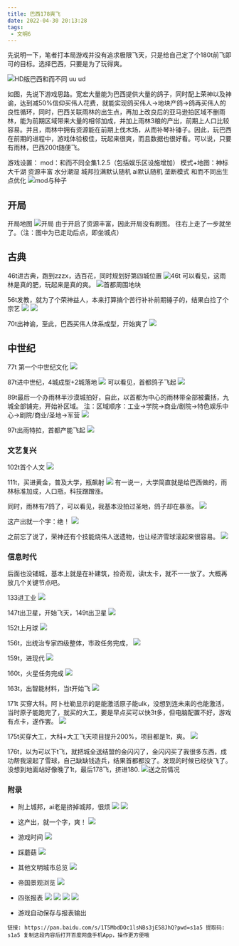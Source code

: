```yaml
---
title: 巴西178爽飞
date: 2022-04-30 20:13:28
tags: 
 - 文明6
---
```

先说明一下，笔者打本局游戏并没有追求极限飞天，只是给自己定了个180t前飞即可的目标。选择巴西，只要是为了玩得爽。

![HD版巴西和而不同 uu ud ](https://raw.githubusercontent.com/zjm54321/pictures/main/202204301641245.png)

如图，先说下游戏思路。宽宏大量能为巴西提供大量的鸽子，同时配上荣神以及神谕，达到减50%信仰买伟人花费，就能实现鸽买伟人->地块产鸽->鸽再买伟人的良性循环，同时，巴西关联雨林的出生点，再加上改良后的亚马逊拍区域不删雨林，能为前期区域带来大量的相邻加成，并加上雨林3粮的产出，前期上人口比较容易。并且，雨林中拥有资源能在前期上伐木场，从而补琴补锤子。因此，玩巴西在前期的进程中，游戏体验极佳，玩起来很爽，而且数据也很好看。可以说，只要有雨林，巴西200t随便飞。

游戏设置：
mod：和而不同全集1.2.5（包括娱乐区设施增加）
模式+地图：神标 大千湖 资源丰富 水分潮湿 城邦拉满默认随机 ai默认随机 垄断模式 和而不同出生点优化 
![mod与种子](https://raw.githubusercontent.com/zjm54321/pictures/main/202204301659656.png)

## 开局
开局地图
![开局](https://raw.githubusercontent.com/zjm54321/pictures/main/202204301704773.png)
由于开启了资源丰富，因此开局没有刷图。
往右上走了一步就坐了。（注：图中为已走动后点，即坐城点）

## 古典
46t进古典，跑到zzzx，选百花，同时规划好第四城位置
![46t](https://raw.githubusercontent.com/zjm54321/pictures/main/202204301714095.png)
可以看见，这雨林是真的肥，玩起来是真的爽。
![首都周围地块](https://raw.githubusercontent.com/zjm54321/pictures/main/202204301717445.png)

56t发教，就为了个荣神益人，本来打算搞个苦行补补前期锤子的，结果白捡了个宗艺
![](https://raw.githubusercontent.com/zjm54321/pictures/main/202204301727647.png)
![](https://raw.githubusercontent.com/zjm54321/pictures/main/202204301728114.png)

70t出神谕，至此，巴西买伟人体系成型，开始爽了
![](https://raw.githubusercontent.com/zjm54321/pictures/main/202204301731309.png)


## 中世纪

77t 第一个中世纪文化
![](https://raw.githubusercontent.com/zjm54321/pictures/main/202204301726789.png)

87t进中世纪，4城成型+2城落地
![](https://raw.githubusercontent.com/zjm54321/pictures/main/202204301744504.png)
可以看见，首都鸽子飞起
![](https://raw.githubusercontent.com/zjm54321/pictures/main/202204301746307.png)

89t最后一个办雨林半沙漠城拍好，自此，以首都为中心的雨林带全部被囊括，九城全部铺完，开始补区域。
注：区域顺序：工业->学院->商业/剧院->特色娱乐中心->剧院/商业/圣地->军营
![](https://raw.githubusercontent.com/zjm54321/pictures/main/202204301757055.png)

97t出雨特拉，首都产能飞起
![](https://raw.githubusercontent.com/zjm54321/pictures/main/202204301759592.png)

### 文艺复兴
102t首个人文
![](https://raw.githubusercontent.com/zjm54321/pictures/main/202204301756519.png)

111t，买进黄金，普及大学，瓶飙射
![](https://raw.githubusercontent.com/zjm54321/pictures/main/202204301819634.png)
有一说一，大学简直就是给巴西做的，雨林标准加成，人口瓶，科技蹭蹭涨。

同时，雨林有7鸽了，可以看见，我基本没拍过圣地，鸽子却在暴涨。
![](https://raw.githubusercontent.com/zjm54321/pictures/main/202204301822572.png)

这产出就一个字：绝！
![](https://raw.githubusercontent.com/zjm54321/pictures/main/202204301824538.png)

之前忘了说了，荣神还有个技能烧伟人送遗物，也让经济雪球滚起来很容易。
![](https://raw.githubusercontent.com/zjm54321/pictures/main/202204301825764.png)

### 信息时代

后面也没铺城，基本上就是在补建筑，捡奇观，读t太卡，就不一一放了。大概再放几个关键节点吧。

133进工业
![](https://raw.githubusercontent.com/zjm54321/pictures/main/202204301841117.png)

147t出卫星，开始飞天，149t出卫星
![](https://raw.githubusercontent.com/zjm54321/pictures/main/202204301842161.png)

152t上月球
![](https://raw.githubusercontent.com/zjm54321/pictures/main/202204301844228.png)

156t，出统治专家四级整体，市政任务完成，
![](https://raw.githubusercontent.com/zjm54321/pictures/main/202204301845109.png)

159t，进现代
![](https://raw.githubusercontent.com/zjm54321/pictures/main/202204301846447.png)

160t，火星任务完成
![](https://raw.githubusercontent.com/zjm54321/pictures/main/202204301847827.png)

163t，出智能材料，当t开始飞
![](https://raw.githubusercontent.com/zjm54321/pictures/main/202204301847691.png)

171t 买穿大科。阿卜杜勒显示的是能激活原子能ulk，没想到连未来的也能激活，当时原子能跑完了，就买的大工，要是早点买可以快3t多，但电脑配置不好，游戏有点卡，遂作罢。
![](https://raw.githubusercontent.com/zjm54321/pictures/main/202204301849762.png)

175t买穿大工，大科+大工飞天项目提升200%，项目都是1t，爽。
![](https://raw.githubusercontent.com/zjm54321/pictures/main/202204301853031.png)

176t，以为可以下t飞，就把城全送结盟的金闪闪了，金闪闪买了我很多东西，成功帮我滚起了雪球，自己缺缺钱造兵，结果首都都没了。发现的时候已经快飞了。没想到地面站好像晚了1t，最后178飞，挤进180.
![送之前情况](https://raw.githubusercontent.com/zjm54321/pictures/main/202204301858862.png)

### 附录

- 附上城邦，ai老是挤掉城邦，很烦
![](https://raw.githubusercontent.com/zjm54321/pictures/main/202204301859751.png)
![](https://raw.githubusercontent.com/zjm54321/pictures/main/202204301900490.png)

- 这产出，就一个字，爽！
![](https://raw.githubusercontent.com/zjm54321/pictures/main/202204301918390.png)

- 游戏时间
![](https://raw.githubusercontent.com/zjm54321/pictures/main/202204301920477.png)

- 踩蘑菇
![](https://raw.githubusercontent.com/zjm54321/pictures/main/202204301929229.png)

- 其他文明城市总览
![](https://raw.githubusercontent.com/zjm54321/pictures/main/202204301933564.png)

- 帝国景观浏览
![](https://raw.githubusercontent.com/zjm54321/pictures/main/202204301930079.png)

- 四张报表
![](https://raw.githubusercontent.com/zjm54321/pictures/main/202204301620818.png)
![](https://raw.githubusercontent.com/zjm54321/pictures/main/202204301622033.png)
![](https://raw.githubusercontent.com/zjm54321/pictures/main/202204301622031.png)
![](https://raw.githubusercontent.com/zjm54321/pictures/main/202204301623943.png)

- 游戏自动保存与报表输出
 ```
 链接: https://pan.baidu.com/s/1T5MbdDOc1lsNBs3jE58JhQ?pwd=s1a5 提取码: s1a5 复制这段内容后打开百度网盘手机App，操作更方便哦
 ```
 